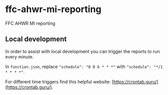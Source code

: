# ffc-ahwr-mi-reporting
FFC AHWR MI reporting


## Local development
In order to assist with local development you can trigger the reports to run every minute.

In `function.json`, replace `"schedule": "0 0 6 * * *"` with `"schedule": "*/1 * * * *"`.

For different time triggers find this helpful website: [https://crontab.guru/](https://crontab.guru/).
